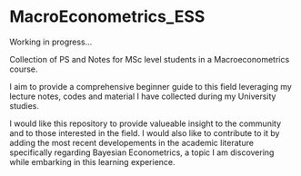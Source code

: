 # MacroEconometrics_ESS

Working in progress...

Collection of PS and Notes for MSc level students in a Macroeconometrics course.

I aim to provide a comprehensive beginner guide to this field leveraging my lecture notes, codes and material I have collected during my University studies.

I would like this repository to provide valueable insight to the community and to those interested in the field.
I would also like to contribute to it by adding the most recent developements in the academic literature specifically regarding Bayesian Econometrics, a topic I am discovering while embarking in this learning experience.
